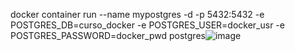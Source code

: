 docker container run --name mypostgres -d -p 5432:5432 -e POSTGRES_DB=curso_docker -e POSTGRES_USER=docker_usr -e POSTGRES_PASSWORD=docker_pwd postgres![image](https://github.com/romanzini/desafio01/assets/7082189/42ef56eb-4ac0-4f05-b87e-346c19cea006)

